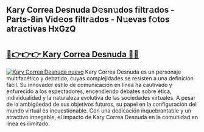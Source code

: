## Kary Correa Desnuda D𝚎sn𝚞dos filtr𝚊dos - Parts-8in Vid𝚎os filtr𝚊dos - N𝚞evas f𝚘tos atr𝚊ctivas HxGzQ

# <h2><a href="http://mb756n.tromn.icu/?c=Kary+Correa+Desnuda">🔗👉👉👉 Kary Correa Desnuda 🔗🔗</a></h2>

[![Kary Correa Desnuda nuevo](https://i.imgur.com/pEAQMta.gif)](http://mb756n.tromn.icu/?c=Kary+Correa+Desnuda)
Kary Correa Desnuda es un personaje multifacético y debatido, cuyas complejidades se resisten a una definición fácil.  Su innovador estilo de comunicación en línea ha cautivado y enfurecido a los espectadores, encendiendo debates sobre ética, individualidad y la naturaleza evolutiva de las sociedades virtuales. A pesar de la ambigüedad de sus objetivos futuros, su papel en la configuración del mundo virtual es incuestionable. Con una dedicación inquebrantable y un atractivo innegable, el impacto de Kary Correa Desnuda en la comunidad en línea es ilimitado.
